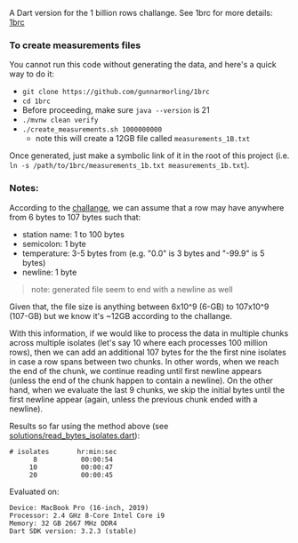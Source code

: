 A Dart version for the 1 billion rows challange. See 1brc for more details: [1brc][]


### To create measurements files 
You cannot run this code without generating the data, and here's a quick way to do it:
- `git clone https://github.com/gunnarmorling/1brc`
- `cd 1brc`
- Before proceeding, make sure `java --version` is 21
- `./mvnw clean verify`
- `./create_measurements.sh 1000000000`
    - note this will create a 12GB file called `measurements_1B.txt`

Once generated, just make a symbolic link of it in the root of this project (i.e. `ln -s /path/to/1brc/measurements_1b.txt measurements_1b.txt`). 


### Notes:
According to the [challange][1brc], we can assume that a row may have anywhere from 6 bytes to 107 bytes such that:

- station name: 1 to 100 bytes
- semicolon: 1 byte
- temperature: 3-5 bytes from (e.g. "0.0" is 3 bytes and "-99.9" is 5 bytes)
- newline: 1 byte 

> note: generated file seem to end with a newline as well

Given that, the file size is anything between 6x10^9 (6-GB) to 107x10^9 (107-GB) but we know it's ~12GB according to the challange.

With this information, if we would like to process the data in multiple chunks across multiple isolates (let's say 10 where each processes 100 million rows), then we can add an additional 107 bytes for the the first nine isolates in case a row spans between two chunks. In other words, when we reach the end of the chunk, we continue reading until first newline appears (unless the end of the chunk happen to contain a newline). On the other hand, when we evaluate the last 9 chunks, we skip the initial bytes until the first newline appear (again, unless the previous chunk ended with a newline).


Results so far using the method above (see [solutions/read_bytes_isolates.dart](solutions/read_bytes_isolates.dart)):
```
# isolates       hr:min:sec
      8           00:00:54
     10           00:00:47
     20           00:00:45
```

Evaluated on:
```
Device: MacBook Pro (16-inch, 2019)
Processor: 2.4 GHz 8-Core Intel Core i9
Memory: 32 GB 2667 MHz DDR4
Dart SDK version: 3.2.3 (stable) 
```

<!-- Ref -->
[1brc]: https://github.com/gunnarmorling/1brc


